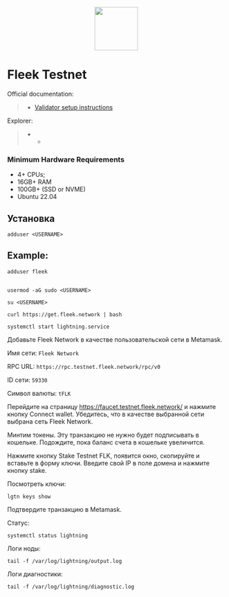 <p align="center">
  <img height="100" height="auto" src="https://github.com/freshe4qa/fleek/assets/85982863/a82eed93-62fd-47d3-83ce-e7b442798e43">
</p>

# Fleek Testnet

Official documentation:
>- [Validator setup instructions](https://docs.fleek.network/docs/node/Install/)

Explorer:
>- -

### Minimum Hardware Requirements
 - 4+ CPUs;
 - 16GB+ RAM
 - 100GB+ (SSD or NVME)
 - Ubuntu 22.04

## Установка
```
adduser <USERNAME>    
```
## Example:
```
adduser fleek    
```
##
```
usermod -aG sudo <USERNAME>
```

```
su <USERNAME>
```

```
curl https://get.fleek.network | bash
```

```
systemctl start lightning.service
```

Добавьте Fleek Network в качестве пользовательской сети в Metamask.

Имя сети: ```Fleek Network```

RPC URL: ```https://rpc.testnet.fleek.network/rpc/v0```

ID сети: ```59330```

Символ валюты: ```tFLK ```

Перейдите на страницу https://faucet.testnet.fleek.network/ и нажмите кнопку Connect wallet.
Убедитесь, что в качестве выбранной сети выбрана сеть Fleek Network.

Минтим токены. Эту транзакцию не нужно будет подписывать в кошельке.
Подождите, пока баланс счета в кошельке увеличится.

Нажмите кнопку Stake Testnet FLK, появится окно, скопируйте и вставьте в форму ключи. Введите свой IP в поле домена и нажмите кнопку stake.

Посмотреть ключи:
```
lgtn keys show
```

Подтвердите транзакцию в Metamask.

Статус:
```
systemctl status lightning
```

Логи ноды:
```
tail -f /var/log/lightning/output.log
```

Логи диагностики:
```
tail -f /var/log/lightning/diagnostic.log
```

